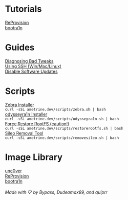 # Tutorials  
[ReProvision](reprovision/index.md)  
[bootra1n](bootra1n/index.md)  

# Guides  
[Diagnosing Bad Tweaks](diagnose.md)  
[Using SSH (Win/Mac/Linux)](ssh.md)  
[Disable Software Updates](disableota.md)

# Scripts  
[Zebra Installer](scripts/zebra.sh)  
```curl -sSL ametrine.dev/scripts/zebra.sh | bash```  
[odysseyra1n Installer](scripts/odysseyra1n.sh)  
```curl -sSL ametrine.dev/scripts/odysseyra1n.sh | bash```  
[Force Restore RootFS (caution!)](scripts/restorerootfs.sh)  
```curl -sSL ametrine.dev/scripts/restorerootfs.sh | bash```  
[Sileo Removal Tool](scripts/removesileo.sh)  
```curl -sSL ametrine.dev/scripts/removesileo.sh | bash```  
 
# Image Library
[unc0ver](unc0ver/images.md)  
[ReProvision](reprovision/images.md)  
[bootra1n](bootra1n/images.md)  
  
###### Made with ♡ by Bypass, Dudeamax99, and quiprr
